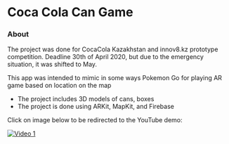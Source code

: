 # Coca Cola Can Game


### About

The project was done for CocaCola Kazakhstan and innov8.kz prototype competition. Deadline 30th of April 2020, but due to the emergency situation, it was shifted to May.

This app was intended to mimic in some ways Pokemon Go for playing AR game based on location on the map
* The project includes 3D models of cans, boxes
* The project is done using ARKit, MapKit, and Firebase

Click on image below to be redirected to the YouTube demo:

[![Video 1](https://img.youtube.com/vi/mQsVEO1X7qY/0.jpg)](https://www.youtube.com/watch?v=mQsVEO1X7qY)
